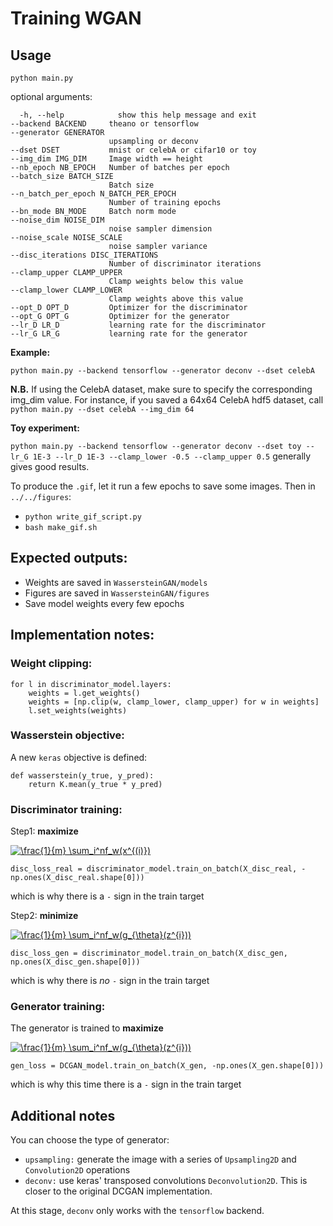# Training WGAN

## Usage

`python main.py`


optional arguments:

      -h, --help            show this help message and exit
    --backend BACKEND     theano or tensorflow
    --generator GENERATOR
                          upsampling or deconv
    --dset DSET           mnist or celebA or cifar10 or toy
    --img_dim IMG_DIM     Image width == height
    --nb_epoch NB_EPOCH   Number of batches per epoch
    --batch_size BATCH_SIZE
                          Batch size
    --n_batch_per_epoch N_BATCH_PER_EPOCH
                          Number of training epochs
    --bn_mode BN_MODE     Batch norm mode
    --noise_dim NOISE_DIM
                          noise sampler dimension
    --noise_scale NOISE_SCALE
                          noise sampler variance
    --disc_iterations DISC_ITERATIONS
                          Number of discriminator iterations
    --clamp_upper CLAMP_UPPER
                          Clamp weights below this value
    --clamp_lower CLAMP_LOWER
                          Clamp weights above this value
    --opt_D OPT_D         Optimizer for the discriminator
    --opt_G OPT_G         Optimizer for the generator
    --lr_D LR_D           learning rate for the discriminator
    --lr_G LR_G           learning rate for the generator



**Example:**

`python main.py --backend tensorflow --generator deconv --dset celebA`

**N.B.** If using the CelebA dataset, make sure to specify the corresponding img_dim value. For instance, if you saved a 64x64 CelebA hdf5 dataset, call `python main.py --dset celebA --img_dim 64`


**Toy experiment:**

`python main.py --backend tensorflow --generator deconv --dset toy --lr_G 1E-3 --lr_D 1E-3 --clamp_lower -0.5 --clamp_upper 0.5` generally gives good results.

To produce the `.gif`, let it run a few epochs to save some images. Then in `../../figures`:

- `python write_gif_script.py`
- `bash make_gif.sh`


## Expected outputs:

- Weights are saved in  `WassersteinGAN/models`
- Figures are saved in  `WassersteinGAN/figures`
- Save model weights every few epochs

## Implementation notes:

### Weight clipping:

    for l in discriminator_model.layers:
        weights = l.get_weights()
        weights = [np.clip(w, clamp_lower, clamp_upper) for w in weights]
        l.set_weights(weights)

### Wasserstein objective:

A new `keras` objective is defined:

    def wasserstein(y_true, y_pred):
        return K.mean(y_true * y_pred)


### Discriminator training:

Step1: **maximize**

<a href="https://www.codecogs.com/eqnedit.php?latex=\frac{1}{m}&space;\sum_i^nf_w(x^{(i)})" target="_blank"><img src="https://latex.codecogs.com/gif.latex?\frac{1}{m}&space;\sum_i^nf_w(x^{(i)})" title="\frac{1}{m} \sum_i^nf_w(x^{(i)})" /></a>

    disc_loss_real = discriminator_model.train_on_batch(X_disc_real, -np.ones(X_disc_real.shape[0]))

which is why there is a `-` sign in the train target

Step2: **minimize**

<a href="https://www.codecogs.com/eqnedit.php?latex=\frac{1}{m}&space;\sum_i^nf_w(g_{\theta}(z^{i}))" target="_blank"><img src="https://latex.codecogs.com/gif.latex?\frac{1}{m}&space;\sum_i^nf_w(g_{\theta}(z^{i}))" title="\frac{1}{m} \sum_i^nf_w(g_{\theta}(z^{i}))" /></a>

    disc_loss_gen = discriminator_model.train_on_batch(X_disc_gen, np.ones(X_disc_gen.shape[0]))

which is why there is *no* `-` sign in the train target

### Generator training:

The generator is trained to **maximize**

<a href="https://www.codecogs.com/eqnedit.php?latex=\frac{1}{m}&space;\sum_i^nf_w(g_{\theta}(z^{i}))" target="_blank"><img src="https://latex.codecogs.com/gif.latex?\frac{1}{m}&space;\sum_i^nf_w(g_{\theta}(z^{i}))" title="\frac{1}{m} \sum_i^nf_w(g_{\theta}(z^{i}))" /></a>

    gen_loss = DCGAN_model.train_on_batch(X_gen, -np.ones(X_gen.shape[0]))

which is why this time there is a `-` sign in the train target

## Additional notes

You can choose the type of generator:

- `upsampling:` generate the image with a series of `Upsampling2D` and `Convolution2D` operations 
- `deconv:` use keras' transposed convolutions `Deconvolution2D`. This is closer to the original DCGAN implementation. 

At this stage, `deconv` only works with the `tensorflow` backend.